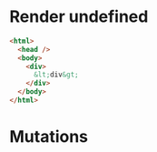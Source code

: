 # Render undefined
```html
<html>
  <head />
  <body>
    <div>
      &lt;div&gt;
    </div>
  </body>
</html>
```

# Mutations
```

```